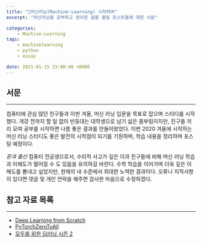 ```yaml
---
title: "💼머신러닝(Machine-Learning) 시작하며"
excerpt: "머신러닝을 공부하고 정리한 글을 올릴 포스트들에 대한 서문"

categories:
    - Machine-Learning
tags:
    - machinelearning
    - python
    - essay

date: 2021-01-15 23:00:00 +0900
---
```

## 서문
---
컴퓨터에 관심 많던 친구들과 이번 겨울, 머신 러닝 입문을 목표로 잡으며 스터디를 시작했다. 개강 전까지 할 일 없이 빈둥대는 대학생으로 남기 싫은 몸부림이지만, 친구들 끼리 모여 공부를 시작하면 나름 좋은 결과를 만들어왔었다. 이번 2020 겨울에 시작하는 머신 러닝 스터디도 좋은 발전의 시작점이 되기를 기원하며, 학습 내용을 정리하며 포스팅 예정이다.

*문과 출신* 컴퓨터 전공생으로서, 수리적 사고가 깊은 이과 친구들에 비해 머신 러닝 학습과 이해도가 떨어질 수 도 있음을 유의하길 바란다. 수학 학습을 이어가며 더욱 깊은 이해도를 뽐내고 싶었지만, 현재의 내 수준에서 최대한 노력한 결과이다. 오류나 지적사항이 있다면 댓글 및 개인 연락을 해주면 감사한 마음으로 수정하겠다.

## 참고 자료 목록
---
- [Deep Learning from Scratch](https://www.hanbit.co.kr/media/community/review_view.html?hbr_idx=3595)
- [PyTorchZeroToAll](https://www.youtube.com/playlist?list=PLlMkM4tgfjnJ3I-dbhO9JTw7gNty6o_2m)
- [모두를 위한 딥러닝 시즌 2](https://www.youtube.com/playlist?list=PLQ28Nx3M4JrhkqBVIXg-i5_CVVoS1UzAv)